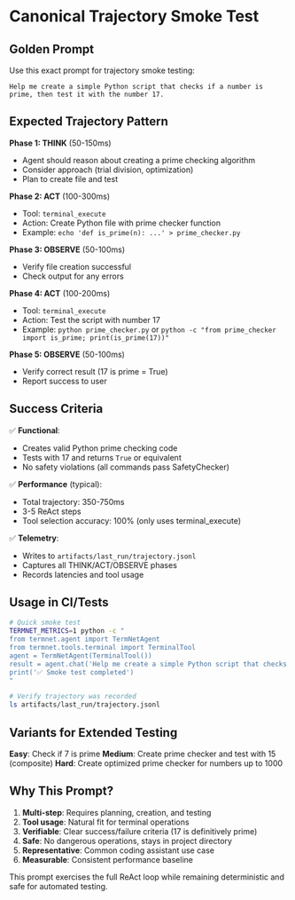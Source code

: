 # Canonical Trajectory Smoke Test

## Golden Prompt

Use this exact prompt for trajectory smoke testing:

```
Help me create a simple Python script that checks if a number is prime, then test it with the number 17.
```

## Expected Trajectory Pattern

**Phase 1: THINK** (50-150ms)
- Agent should reason about creating a prime checking algorithm
- Consider approach (trial division, optimization)
- Plan to create file and test

**Phase 2: ACT** (100-300ms)
- Tool: `terminal_execute`
- Action: Create Python file with prime checker function
- Example: `echo 'def is_prime(n): ...' > prime_checker.py`

**Phase 3: OBSERVE** (50-100ms)
- Verify file creation successful
- Check output for any errors

**Phase 4: ACT** (100-200ms)
- Tool: `terminal_execute`
- Action: Test the script with number 17
- Example: `python prime_checker.py` or `python -c "from prime_checker import is_prime; print(is_prime(17))"`

**Phase 5: OBSERVE** (50-100ms)
- Verify correct result (17 is prime = True)
- Report success to user

## Success Criteria

✅ **Functional**:
- Creates valid Python prime checking code
- Tests with 17 and returns `True` or equivalent
- No safety violations (all commands pass SafetyChecker)

✅ **Performance** (typical):
- Total trajectory: 350-750ms
- 3-5 ReAct steps
- Tool selection accuracy: 100% (only uses terminal_execute)

✅ **Telemetry**:
- Writes to `artifacts/last_run/trajectory.jsonl`
- Captures all THINK/ACT/OBSERVE phases
- Records latencies and tool usage

## Usage in CI/Tests

```bash
# Quick smoke test
TERMNET_METRICS=1 python -c "
from termnet.agent import TermNetAgent
from termnet.tools.terminal import TerminalTool
agent = TermNetAgent(TerminalTool())
result = agent.chat('Help me create a simple Python script that checks if a number is prime, then test it with the number 17.')
print('✅ Smoke test completed')
"

# Verify trajectory was recorded
ls artifacts/last_run/trajectory.jsonl
```

## Variants for Extended Testing

**Easy**: Check if 7 is prime
**Medium**: Create prime checker and test with 15 (composite)
**Hard**: Create optimized prime checker for numbers up to 1000

## Why This Prompt?

1. **Multi-step**: Requires planning, creation, and testing
2. **Tool usage**: Natural fit for terminal operations
3. **Verifiable**: Clear success/failure criteria (17 is definitively prime)
4. **Safe**: No dangerous operations, stays in project directory
5. **Representative**: Common coding assistant use case
6. **Measurable**: Consistent performance baseline

This prompt exercises the full ReAct loop while remaining deterministic and safe for automated testing.